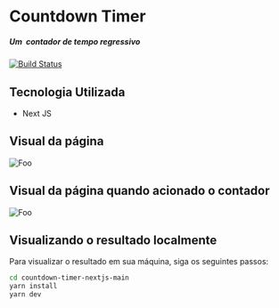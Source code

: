 # Countdown Timer
##### Um  contador de tempo regressivo
[![Build Status](https://travis-ci.org/joemccann/dillinger.svg?branch=master)](https://travis-ci.org/joemccann/dillinger)

## Tecnologia Utilizada

- Next JS

## Visual da página

![Foo](https://user-images.githubusercontent.com/32532873/141648591-1af99e77-8281-4d43-9227-c2508f0df097.png)

## Visual da página quando acionado o contador

![Foo](https://user-images.githubusercontent.com/32532873/141648592-270d86ee-2e89-4b35-a019-1218dd4c3881.png)

## Visualizando o resultado localmente

Para visualizar o resultado em sua máquina, siga os seguintes passos:
```sh
cd countdown-timer-nextjs-main
yarn install
yarn dev
```
